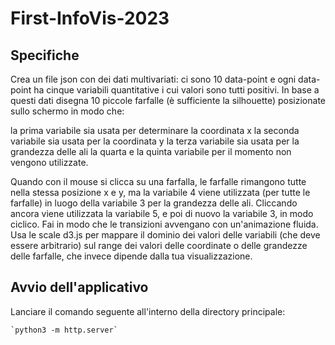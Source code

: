 # First-InfoVis-2023

## Specifiche

Crea un file json con dei dati multivariati: ci sono 10 data-point e ogni data-point ha cinque variabili quantitative i cui valori sono tutti positivi. In base a questi dati disegna 10 piccole farfalle (è sufficiente la silhouette) posizionate sullo schermo in modo che:

la prima variabile sia usata per determinare la coordinata x
la seconda variabile sia usata per la coordinata y 
la terza variabile sia usata per la grandezza delle ali
la quarta e la quinta variabile per il momento non vengono utilizzate.

Quando con il mouse si clicca su una farfalla, le farfalle rimangono tutte nella stessa posizione x e y, ma la variabile 4 viene utilizzata (per tutte le farfalle) in luogo della variabile 3 per la grandezza delle ali. Cliccando ancora viene utilizzata la variabile 5, e poi di nuovo la variabile 3, in modo ciclico. Fai in modo che le transizioni avvengano con un'animazione fluida. Usa le scale d3.js per mappare il dominio dei valori delle variabili (che deve essere arbitrario) sul range dei valori delle coordinate o delle grandezze delle farfalle, che invece dipende dalla tua visualizzazione.

## Avvio dell'applicativo
Lanciare il comando seguente all'interno della directory principale:

    `python3 -m http.server`
